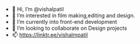 - 👋 Hi, I’m @vishalpatil
- 👀 I’m interested in film making,editing and design.
- 🌱 I’m currently into front-end development
- 💞️ I’m looking to collaborate on Design projects
- 📫 https://linktr.ee/vishalmpatil

<!---
vishalpatil4/vishalpatil4 is a ✨ special ✨ repository because its `README.md` (this file) appears on your GitHub profile.
You can click the Preview link to take a look at your changes.
--->

